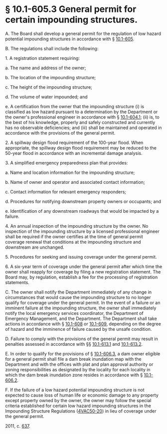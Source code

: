 # § 10.1-605.3 General permit for certain impounding structures.

<p>A. The Board shall develop a general permit for the regulation of low hazard potential impounding structures in accordance with § <a href='http://law.lis.virginia.gov/vacode/10.1-605/'>10.1-605</a>.</p><p>B. The regulations shall include the following:</p><p>1. A registration statement requiring:</p><p>a. The name and address of the owner;</p><p>b. The location of the impounding structure;</p><p>c. The height of the impounding structure;</p><p>d. The volume of water impounded; and</p><p>e. A certification from the owner that the impounding structure (i) is classified as low hazard pursuant to a determination by the Department or the owner's professional engineer in accordance with § <a href='http://law.lis.virginia.gov/vacode/10.1-604.1/'>10.1-604.1</a>; (ii) is, to the best of his knowledge, properly and safely constructed and currently has no observable deficiencies; and (iii) shall be maintained and operated in accordance with the provisions of the general permit.</p><p>2. A spillway design flood requirement of the 100-year flood. When appropriate, the spillway design flood requirement may be reduced to the 50-year flood in accordance with an incremental damage analysis.</p><p>3. A simplified emergency preparedness plan that provides:</p><p>a. Name and location information for the impounding structure;</p><p>b. Name of owner and operator and associated contact information;</p><p>c. Contact information for relevant emergency responders;</p><p>d. Procedures for notifying downstream property owners or occupants; and</p><p>e. Identification of any downstream roadways that would be impacted by a failure.</p><p>4. An annual inspection of the impounding structure by the owner. No inspection of the impounding structure by a licensed professional engineer shall be required if the owner certifies at the time of general permit coverage renewal that conditions at the impounding structure and downstream are unchanged.</p><p>5. Procedures for seeking and issuing coverage under the general permit.</p><p>6. A six-year term of coverage under the general permit after which time the owner shall reapply for coverage by filing a new registration statement. The Board may, by regulation, establish a fee for the processing of registration statements.</p><p>C. The owner shall notify the Department immediately of any change in circumstances that would cause the impounding structure to no longer qualify for coverage under the general permit. In the event of a failure or an imminent failure at the impounding structure, the owner shall immediately notify the local emergency services coordinator, the Department of Emergency Management, and the Department. The Department shall take actions in accordance with § <a href='http://law.lis.virginia.gov/vacode/10.1-608/'>10.1-608</a> or <a href='http://law.lis.virginia.gov/vacode/10.1-609/'>10.1-609</a>, depending on the degree of hazard and the imminence of failure caused by the unsafe condition.</p><p>D. Failure to comply with the provisions of the general permit may result in penalties assessed in accordance with §§ <a href='http://law.lis.virginia.gov/vacode/10.1-613.1/'>10.1-613.1</a> and <a href='http://law.lis.virginia.gov/vacode/10.1-613.2/'>10.1-613.2</a>.</p><p>E. In order to qualify for the provisions of § <a href='http://law.lis.virginia.gov/vacode/10.1-606.3/'>10.1-606.3</a>, a dam owner eligible for a general permit shall file a dam break inundation map with the Department and with the offices with plat and plan approval authority or zoning responsibilities as designated by the locality for each locality in which the dam break inundation zone resides in accordance with § <a href='http://law.lis.virginia.gov/vacode/10.1-606.2/'>10.1-606.2</a>.</p><p>F. If the failure of a low hazard potential impounding structure is not expected to cause loss of human life or economic damage to any property except property owned by the owner, the owner may follow the special criteria established for certain low hazard impounding structures in the Impounding Structure Regulations (<a href='http://law.lis.virginia.gov/admincode/title4/agency50/chapter20/'>4VAC50-20</a>) in lieu of coverage under the general permit.</p><p>2011, c. <a href='http://lis.virginia.gov/cgi-bin/legp604.exe?111+ful+CHAP0637'>637</a>.</p>